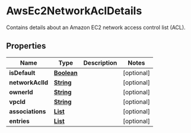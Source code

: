 

# AwsEc2NetworkAclDetails

Contains details about an Amazon EC2 network access control list (ACL).

## Properties

| Name | Type | Description | Notes |
|------------ | ------------- | ------------- | -------------|
|**isDefault** | [**Boolean**](Boolean.md) |  |  [optional] |
|**networkAclId** | [**String**](String.md) |  |  [optional] |
|**ownerId** | [**String**](String.md) |  |  [optional] |
|**vpcId** | [**String**](String.md) |  |  [optional] |
|**associations** | [**List**](List.md) |  |  [optional] |
|**entries** | [**List**](List.md) |  |  [optional] |



